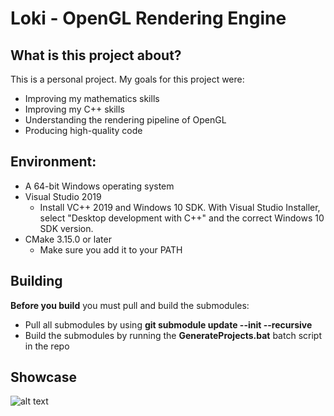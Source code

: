# Loki - OpenGL Rendering Engine

## What is this project about?
This is a personal project. My goals for this project were:
* Improving my mathematics skills
* Improving my C++ skills
* Understanding the rendering pipeline of OpenGL
* Producing high-quality code

## Environment:
* A 64-bit Windows operating system
* Visual Studio 2019
  * Install VC++ 2019 and Windows 10 SDK. With Visual Studio Installer, select "Desktop development with C++" and the correct Windows 10 SDK version.
* CMake 3.15.0 or later
  * Make sure you add it to your PATH
  
## Building

**Before you build** you must pull and build the submodules:
* Pull all submodules by using **git submodule update --init --recursive**
* Build the submodules by running the **GenerateProjects.bat** batch script in the repo

## Showcase
![alt text](https://resizeimage.net/mypic/qoyFVGo2gDUWFnkh/GehF8/loki.png)
